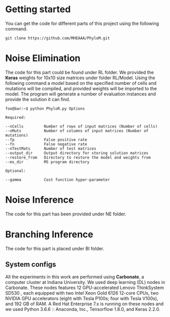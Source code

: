 
# Getting started

You can get the code for different parts of this project using the following command.

```console
git clone https://github.com/MHEAAA/PhyloM.git
```


# Noise Elimination
The code for this part could be found under RL folder. We provided the **Keras** weights for 10x10 size matrices under folder RL/Model. Using the following command a model based on the specified number of cells and mutations will be compiled, and provided weights will be imported to the model. The program will generate a number of evaluation instances and provide the solution it can find.

```console
foo@bar:~$ python PhyloR.py Options

Required:

--nCells         Number of rows of input matrices (Number of cells)
--nMuts          Number of columns of input matrices (Number of mutations)
--fp             False positive rate
--fn             False negative rate
--nTestMats      Number of test matrices
--output_dir     Output directory for storing solution matrices
--restore_from   Directory to restore the model and weights from
--ms_dir         MS program directory

Optional:

--gamma          Cost function hyper-parameter
```

# Noise Inference
The code for this part has been provided under NE folder.

# Branching Inference
The code for this part is placed under BI folder.

## System configs
All the experiments in this work are performed using **Carbonate**, a computer cluster at Indiana University. We used deep learning (DL) nodes in Carbonate.
These nodes features 12 GPU-accelerated Lenovo ThinkSystem SD530 , each equipped with two Intel Xeon Gold 6126 12-core CPUs, two NVIDIA GPU accelerators (eight with Tesla P100s; four with Tesla V100s), and 192 GB of RAM. A Red Hat Enterprise 7.x is running on these nodes and we used Python 3.6.6 :: Anaconda, Inc., Tensorflow 1.8.0, and Keras 2.2.0.
